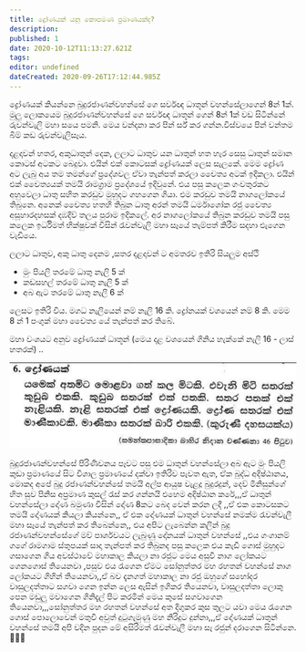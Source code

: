 ```yaml
---
title: ද්‍රෝණයක් යනු කොපමණ ප්‍රමාණයක්ද?
description: 
published: 1
date: 2020-10-12T11:13:27.621Z
tags: 
editor: undefined
dateCreated: 2020-09-26T17:12:44.985Z
---
```


ද්‍රෝණයක් කියන්නෙ බුදුරජාණන්වහන්සේ ගෙ සර්වඥ ධාතූන් වහන්සේලාගෙන් 8න් 1ක්. මුලු ලොකයෙම බුදුරජාණන්වහන්සේ ගෙ සර්වඥ ධාතූන් ගෙන් 8න් 1ක් වඩ සිටින්නේ රුවන්වැලි මහා සයෙ පමනි. මෙය වන්දනා කර පින් ර්ස් කර ගන්න.විස්වයෙ පින් වන්තම බිම් කඩ රුවන්වැලිසෑය.

දළදාවන් හතර, අකුධාතුන් දෙක, ලලාට ධාතුව යන ධාතුන් හත හැර සෙසු ධාතුන් සමාන කොටස් අටකට බෙදුවා. එයින් එක් කොටසක් ද්‍රෝණයක් ලෙස සැලකේ. මෙම ද්‍රෝණ අට ලැබු අය තම තමන්ගේ ප්‍රදේශවල ඒවා තැන්පත් කරලා චෛත්‍ය අටක් ඉදිකලා. එයින් එක් චෛත්‍යයක් තමයි රාමග්‍රාම ප්‍රදේශයේ ඉදිවුනේ. එය පසු කලෙක ගංවතුරකට අහුවෙලා ධාතු සහිත කරඩුව මුහුදට ගහගෙන ගියා. එම කරඩුව තමයි නාගලෝකයේ තිබුනෙ. අනෙක් චෛත්‍ය හතහි තිබුන ධාතු අරන් තමයි ධර්මාශෝක රජු චෛත්‍ය අසූහාරදහසක් දඹදිව් තලය පුරාම ඉදිකලේ. අර නාගලෝකයේ තිබුන කරඩුව තමයි පසු කලෙක ඉර්ධිමත් භික්ෂුවක් විසින් රැවන්වැලි මහා සෑයේ තැම්පත් කිරීම සදහා එැගෙන වැඩියෙ.

ලලාට ධාතුව, අකු ධාතු දෙනම ,සතර දළදාවන් ට අමතරව ඉතිරි සියලුම අස්ථි

-   මුං පියලි තරමේ ධාතු නැලි 5 ක්
-   කඩසහල් තරමේ ධාතු නැලි 5 ක්
-   අබ ඇට තරමේ ධාතු නැලි 6 ක්

ලෙසට ඉතිරි විය. මගධ නැලියෙන් නම් නැලි 16 කි. ද්‍රෝනයක් වශයෙන් නම් 8 කි. මෙම 8 න් 1 පංගුක් මහා චෛත්‍ය යේ තැන්පත් කර තිබේ.

මහා වංශයට අනුව ද්‍රෝණයක් ධාතූන් (මෙය දළ වශයෙන් ගිනිය හැක්කේ නැලි 16 - ලාස් හතරක්) ..

![ද්‍රෝණය](/98343921_2560491804217881_849815960197005312_n.jpg)

බුදුරජාණන්වහන්සේ පිරිණිවනය පෑවට පසු එම ධාතුන් වහන්සේලා අබ ඇට මුං පියලි කුඩා ප්‍රමාණයේ සිට විශාල ප්‍රමාණයේ දක්වා ඉතිරිව පැවත ඇත, ඒක බුද්ධ අදිෂ්ඨානය, මොකද අපේ බුදු රජාණන්වහන්සේ තමයි අල්ප ආයුෂ වැළදූ බුදුරදුන්, දෙව් මිනිසුන්ගේ හිත සුව පිනිස අප්‍රමාණ කුසල් රැස් කර ගන්නයි එහෙම අදිෂ්ඨාන කරේ,,,ඒ ධාතුන් වහන්සේලා දෝණ බමුණා විසින් දෝණ 8කට බෙද වෙන් කරන ලදී ,,ඒ එක කොටසකට තමයි දෝණයක් කියලා කියන්නෙ,, ඒ එක දෝණයක් ධාතුන් වහන්සේ නමක්ම රැවන්වැලී මහා සෑයේ තැන්පත් කර තිබෙන්නෙ,, එය අපිට ලැබෙන්න කලින් බුදු රජාණන්වහන්සේගේ මව් පාර්ශවයට ලැබුණු දෝනයක් ධාතුන් වහන්සේ ,,එය ගංගානම් ගගේ රාමගාම ස්තුපයක් සාදා තැන්පත් කර තිබුනද පසු කලෙක එය කැඩී ගොස් මුහුදට ගසාගෙන ගිය අවස්ථාවේ මහාකාල කියලා නා රජුට මෙය අසුවී නාග ලෝකයට ගෙනගොස් තියෙනවා ,පසුව එය රැගෙන ඒමට සෝනුත්තර මහ රහතන් වහන්සේ නාග ලෝකයට ගිහින් තියෙනවා,,ඒ බව දැනගත් මහාකාල නා රජු ඔහුගේ සහෝදර වාසුලදත්තාට සගවා ගෙන ඉන්න ලෙස ඇසින් ඉගිකර තියෙනවා, වාසුලදත්තා ලොකු පෙන මඩුලු මවාගෙන ගිනිදැල් පිට කරමින් මෙය කුසේ සගවාගෙන තියෙනවා,,,සෝනුත්තර මහ රහතන් වහන්සේ අත දිගුකර කුස තුලට යවා මෙය රැගෙන ගොස් පොලොවෙන් මතුවී අවුත් දුටුගැමුණු මහ නිරිදුට දුන්නා,,,ඒ දෝණයක් ධාතුන් වහන්සේ තමයි අපි වදින පුදන මේ අසිරිමත් රැවන්වැලී මහා සෑ රජුන් දරාගෙන සිටින්නෙ.🙏🙏🙏